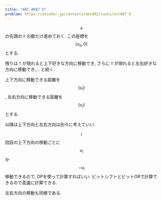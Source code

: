 ```yaml
---
title: "ARC #087 D"
problem: https://atcoder.jp/contests/abc082/tasks/arc087_b
---
```

$$ s $$ の先頭の `F` の数だけ進めておく. この座標を $$ (x_0, 0) $$ とする.

残りは `T` が現れると上下好きな方向に移動でき, さらに `T` が現れると左右好きな方向に移動でき,... と続く.

上下方向に移動できる距離を $$ \{ u_i \} $$, 左右方向に移動できる距離を $$ \{ v_i \} $$ とする.

以降は上下方向と左右方向は別々に考えていい.

$$ i $$ 回目の上下方向の移動ごとに $$ u_i $$ か $$ -u_i $$ 移動できるので, DPを使って計算すればいい. ビットシフトとビットORで計算できるので高速に計算できる.

左右方向の移動も同様である.
